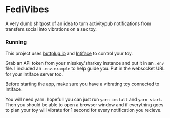# FediVibes
A very dumb shitpost of an idea to turn activitypub notifications from transfem.social into vibrations on a sex toy.

### Running
This project uses [buttplug.io](https://docs.buttplug.io) and [Intiface](https://docs.intiface.com/docs/intiface-central/quickstart/) to control your toy.

Grab an API token from your misskey/sharkey instance and put it in an `.env` file. I included an `.env.example` to help guide you. Put in the websocket URL for your Intiface server too.

Before starting the app, make sure you have a vibrating toy connected to Intiface.

You will need yarn. hopefull you can just run `yarn install` and `yarn start`. Then you should be able to open a browser window and if everything goes to plan your toy will vibrate for 1 second for every notification you recieve.
